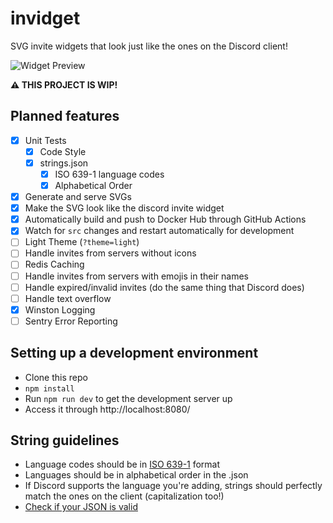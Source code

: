 # invidget

SVG invite widgets that look just like the ones on the Discord client!

![Widget Preview](https://camo.githubusercontent.com/1bedc6155f548ad05dc36165a8cc22fb2e932bf1/687474703a2f2f34352e33332e32372e3230383a383038302f7376672f324642387744473f6c616e67756167653d656e)

**⚠ THIS PROJECT IS WIP!**

## Planned features

- [x] Unit Tests
  - [x] Code Style
  - [x] strings.json
    - [x] ISO 639-1 language codes
    - [x] Alphabetical Order
- [x] Generate and serve SVGs
- [x] Make the SVG look like the discord invite widget
- [x] Automatically build and push to Docker Hub through GitHub Actions
- [x] Watch for `src` changes and restart automatically for development
- [ ] Light Theme (`?theme=light`)
- [ ] Handle invites from servers without icons
- [ ] Redis Caching
- [ ] Handle invites from servers with emojis in their names
- [ ] Handle expired/invalid invites (do the same thing that Discord does)
- [ ] Handle text overflow
- [x] Winston Logging
- [ ] Sentry Error Reporting

## Setting up a development environment

- Clone this repo
- `npm install`
- Run `npm run dev` to get the development server up
- Access it through http://localhost:8080/

## String guidelines

- Language codes should be in [ISO 639-1](https://en.wikipedia.org/wiki/ISO_639-1) format
- Languages should be in alphabetical order in the .json
- If Discord supports the language you're adding, strings should perfectly match the ones on the client (capitalization too!)
- [Check if your JSON is valid](https://jsonlint.com/)
